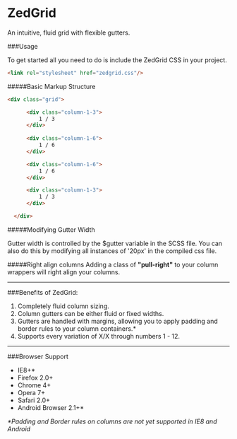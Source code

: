 ZedGrid
=======

An intuitive, fluid grid with flexible gutters.



###Usage

To get started all you need to do is include the ZedGrid CSS in your project.

 ```html
 <link rel="stylesheet" href="zedgrid.css"/>
 ```
 
#####Basic Markup Structure
  ```html
  <div class="grid">

        <div class="column-1-3">
            1 / 3
        </div>
        
        <div class="column-1-6">
            1 / 6
        </div>

        <div class="column-1-6">
            1 / 6
        </div>

        <div class="column-1-3">
            1 / 3
        </div>

    </div>
 ```
 
#####Modifying Gutter Width
 
Gutter width is controlled by the $gutter variable in the SCSS file. You can also do this by modifying all instances of '20px' in the compiled css file.
 
#####Right align columns
Adding a class of __"pull-right"__ to your column wrappers will right align your columns.

---

###Benefits of ZedGrid:
1. Completely fluid column sizing.
1. Column gutters can be either fluid or fixed widths.
2. Gutters are handled with margins, allowing you to apply padding and border rules to your column containers.*
4. Supports every variation of X/X through numbers 1 - 12.

---

###Browser Support
* IE8+*
* Firefox 2.0+
* Chrome 4+
* Opera 7+
* Safari 2.0+
* Android Browser 2.1+*


_*Padding and Border rules on columns are not yet supported in IE8 and Android_
